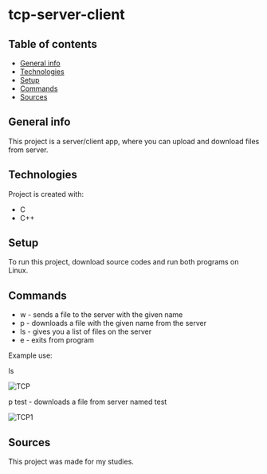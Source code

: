 # tcp-server-client

## Table of contents
* [General info](#general-info)
* [Technologies](#technologies)
* [Setup](#setup)
* [Commands](#commands)
* [Sources](#sources)

## General info
This project is a server/client app, where you can upload and download files from server.
	
## Technologies
Project is created with:
* C
* C++
	
## Setup
To run this project, download source codes and run both programs on Linux. 

## Commands
* w - sends a file to the server with the given name
* p - downloads a file with the given name from the server
* ls - gives you a list of files on the server
* e - exits from program

Example use:

ls

![TCP](https://user-images.githubusercontent.com/73591535/109808339-451c8d80-7c27-11eb-87cc-c826db3ed0a5.png)

p test - downloads a file from server named test

![TCP1](https://user-images.githubusercontent.com/73591535/109808344-45b52400-7c27-11eb-8300-7a10d3c051ae.png)




## Sources
This project was made for my studies.
